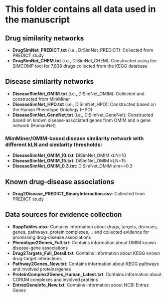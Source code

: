 # This folder contains all data used in the manuscript
## Drug similarity networks
- **DrugSimNet_PREDICT.txt** (i.e., DrSimNet_PREDICT): Collected from PREDICT study
- **DrugSimNet_CHEM.txt** (i.e., DrSimNet_CHEM): Constructed using the SIMCOMP tool for 7,838 drugs collected from the KEGG database
## Disease similarity networks
- **DiseaseSimNet_OMIM.txt** (i.e., DiSimNet_OMIM): Collected and constructed from MimMiner
- **DiseaseSimNet_HPO.txt** (i.e., DiSimNet_HPO): Constructed based on the Human Phenotype Ontology (HPO)
- **DiseaseSimNet_GeneNet.txt** (i.e., DiSimNet_GeneNet): Constructed based on known disease-associated genes from OMIM and a gene network (HumanNet)
### MimMiner/OMIM-based disease similarity network with different kLN and similarity thresholds:
- **DiseaseSimNet_OMIM_10.txt**: DiSimNet_OMIM kLN=10
- **DiseaseSimNet_OMIM_15.txt**: DiSimNet_OMIM kLN=15
- **DiseaseSimNet_OMIM_0.3.txt**: DiSimNet_OMIM sim>=0.3


## Known drug-disease associations
- **Drug2Disease_PREDICT_BinaryInteraction.csv**: Collected from PREDICT study

## Data sources for evidence collection
- **SuppTables.xlsx**: Contains information about drugs, targets, diseases, genes, pathways, protein complexes,... and collected evidence for promissing drug-disease associations
- **Phenotype2Genes_Full.txt**: Contains information about OMIM known disease-gene associations
- **Drug2Targets_Full_Detail.txt**: Contains information about KEGG known drug-target interactions
- **Pathway2Genes_New.txt**: Contains information about KEGG pathways and involved proteins/genes
- **ProteinComplex2Genes_Human_Latest.txt**: Contains information about CORUM complexes and involved proteins
- **EntrezGeneInfo_New.txt**: Contains information about NCBI Entrez Genes

